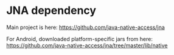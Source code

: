 # JNA dependency

Main project is here: https://github.com/java-native-access/jna

For Android, downloaded platform-specific jars from here: https://github.com/java-native-access/jna/tree/master/lib/native